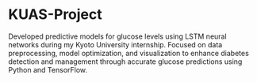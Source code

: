 # KUAS-Project
Developed predictive models for glucose levels using LSTM neural networks during my Kyoto University internship. Focused on data preprocessing, model optimization, and visualization to enhance diabetes detection and management through accurate glucose predictions using Python and TensorFlow.
